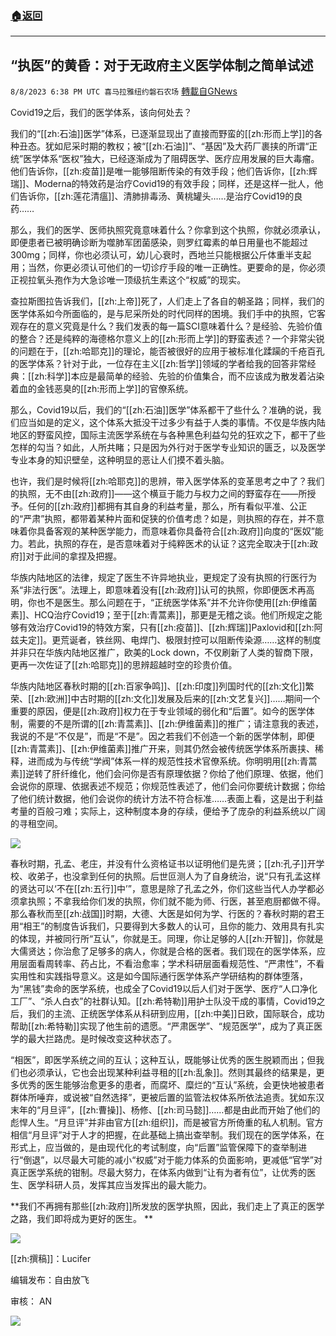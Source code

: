 ###  [:house:返回](README.md)
---


## “执医”的黄昏：对于无政府主义医学体制之简单试述
`8/8/2023 6:38 PM UTC 喜马拉雅纽约磐石农场` [轉載自GNews](https://gnews.org/articles/1535875)


Covid19之后，我们的医学体系，该向何处去？

我们的“[[zh:石油]]医学”体系，已逐渐显现出了直接而野蛮的[[zh:形而上学]]的各种丑态。犹如尼采时期的教权；被“[[zh:石油]]”、“基因”及大药厂裹挟的所谓“正统”医学体系“医权”独大，已经逐渐成为了阻碍医学、医疗应用发展的巨大毒瘤。他们告诉你，[[zh:疫苗]]是唯一能够阻断传染的有效手段；他们告诉你，[[zh:辉瑞]]、Moderna的特效药是治疗Covid19的有效手段；同样，还是这样一批人，他们告诉你，[[zh:莲花清瘟]]、清肺排毒汤、黄桃罐头……是治疗Covid19的良药……

那么，我们的医学、医师执照究竟意味着什么？你拿到这个执照，你就必须承认，即便患者已被明确诊断为噬肺军团菌感染，则罗红霉素的单日用量也不能超过300mg；同样，你也必须认可，幼儿心衰时，西地兰只能根据公斤体重半支起用；当然，你更必须认可他们的一切诊疗手段的唯一正确性。更要命的是，你必须正视拉氧头孢作为大急诊唯一顶级抗生素这个“权威”的现实。

查拉斯图拉告诉我们，[[zh:上帝]]死了，人们走上了各自的朝圣路；同样，我们的医学体系如今所面临的，是与尼采所处的时代同样的困境。我们手中的执照，它客观存在的意义究竟是什么？我们发表的每一篇SCI意味着什么？是经验、先验价值的整合？还是纯粹的海德格尔意义上的[[zh:形而上学]]的野蛮表述？一个非常尖锐的问题在于，[[zh:哈耶克]]的理论，能否被很好的应用于被标准化蹂躏的千疮百孔的医学体系？针对于此，一位存在主义[[zh:哲学]]领域的学者给我的回答非常经典：[[zh:科学]]本应是最简单的经验、先验的价值集合，而不应该成为散发着沾染着血的金钱恶臭的[[zh:形而上学]]的官僚系统。

那么，Covid19以后，我们的“[[zh:石油]]医学”体系都干了些什么？准确的说，我们应当如是的定义，这个体系大抵没干过多少有益于人类的事情。不仅是华族内陆地区的野蛮风控，国际主流医学系统在与各种黑色利益勾兑的狂欢之下，都干了些怎样的勾当？如此，人所共睹；只是因为外行对于医学专业知识的匮乏，以及医学专业本身的知识壁垒，这种明显的恶让人们摸不着头脑。

也许，我们是时候将[[zh:哈耶克]]的思辨，带入医学体系的变革思考之中了？我们的执照，无不由[[zh:政府]]——这个横亘于能力与权力之间的野蛮存在——所授予。任何的[[zh:政府]]都拥有其自身的利益考量，那么，所有看似平准、公正的“严肃”执照，都带着某种片面和促狭的价值考虑？如是，则执照的存在，并不意味着你具备客观的某种医学能力，而意味着你具备符合[[zh:政府]]向度的“医奴”能力。若此，执照的存在，是否意味着对于纯粹医术的认证？这完全取决于[[zh:政府]]对于此间的拿捏及把握。

华族内陆地区的法律，规定了医生不许异地执业，更规定了没有执照的行医行为系“非法行医”。法理上，即意味着没有[[zh:政府]]认可的执照，你即便医术再高明，你也不是医生。那么问题在于，“正统医学体系”并不允许你使用[[zh:伊维菌素]]、HCQ治疗Covid19；至于[[zh:青蒿素]]，那更是无稽之谈。他们所规定之能够有效治疗Covid19的特效方案，只有[[zh:疫苗]]、[[zh:辉瑞]]Paxlovid和[[zh:阿兹夫定]]。更荒诞者，铁丝网、电焊门、极限封控可以阻断传染源……这样的制度并非只在华族内陆地区推广，欧美的Lock down，不仅刷新了人类的智商下限，更再一次佐证了[[zh:哈耶克]]的思辨超越时空的珍贵价值。


华族内陆地区春秋时期的[[zh:百家争鸣]]、[[zh:印度]]列国时代的[[zh:文化]]繁荣、[[zh:欧洲]]中古时期的[[zh:文化]]发展及后来的[[zh:文艺复兴]]……期间一个重要的原因，便是[[zh:政府]]权力在于专业领域的弱化和“后置”。如今的医学体制，需要的不是所谓的[[zh:青蒿素]]、[[zh:伊维菌素]]的推广；请注意我的表述，我说的不是“不仅是”，而是“不是”。因之若我们不创造一个新的医学体制，即便[[zh:青蒿素]]、[[zh:伊维菌素]]推广开来，则其仍然会被传统医学体系所裹挟、稀释，进而成为与传统“学阀”体系一样的规范性技术官僚系统。你明明用[[zh:青蒿素]]逆转了肝纤维化，他们会问你是否有原理依据？你给了他们原理、依据，他们会说你的原理、依据表述不规范；你规范性表述了，他们会问你要统计数据；你给了他们统计数据，他们会说你的统计方法不符合标准……表面上看，这是出于利益考量的百般刁难；实际上，这种制度本身的存续，便给予了庞杂的利益系统以广阔的寻租空间。


![](https://cloudflare-ipfs.com/ipfs/QmQ1YoKQ7qqSBVnptmVEmARogEpAX126HKjo78wPt7eeDs?filename=Screen_Shot_2023-08-08_at_2.06.00_PM.png)


春秋时期，孔孟、老庄，并没有什么资格证书以证明他们是先贤；[[zh:孔子]]开学校、收弟子，也没拿到任何的执照。后世叵测人为了自身统治，说“只有孔孟这样的贤达可以‘不在[[zh:五行]]中’”，意思是除了孔孟之外，你们这些当代人办学都必须拿执照；不拿我给你们发的执照，你们就不能为师、行医，甚至庖厨都做不得。那么春秋而至[[zh:战国]]时期，大德、大医是如何为学、行医的？春秋时期的君王用“相王”的制度告诉我们，只要得到大多数人的认可，且你的能力、效用具有扎实的体现，并被同行所“互认”，你就是王。同理，你让足够的人[[zh:开智]]，你就是大儒贤达；你治愈了足够多的病人，你就是合格的医者。我们现在的医学体系，应用层面看周转率、药占比，不看治愈率；学术科研层面看规范性、“严肃性”，不看实用性和实践指导意义。这是如今国际通行医学体系产学研结构的群体堕落，为“黑钱”卖命的医学系统，也成全了Covid19以后人们对于医学、医疗“人口净化工厂”、“杀人白衣”的社群认知。[[zh:希特勒]]用护士队没干成的事情，Covid19之后，我们的主流、正统医学体系从科研到应用，[[zh:中美]]日欧，国际联合，成功帮助[[zh:希特勒]]实现了他生前的遗愿。“严肃医学”、“规范医学”，成为了真正医学的最大拦路虎。是时候改变这种状态了。


“相医”，即医学系统之间的互认；这种互认，既能够让优秀的医生脱颖而出；但我们也必须承认，它也会出现某种利益寻租的[[zh:乱象]]。然则其最终的结果是，更多优秀的医生能够治愈更多的患者，而腐坏、糜烂的“互认”系统，会更快地被患者群体所唾弃，或说被“自然选择”，更被后置的监管法权体系所依法追责。犹如东汉末年的“月旦评”，[[zh:曹操]]、杨修、[[zh:司马懿]]……都是由此而开始了他们的彪悍人生。“月旦评”并非由官方[[zh:组织]]，而是被官方所倚重的私人机制。官方相信“月旦评”对于人才的把握，在此基础上搞出查举制。我们现在的医学体系，在形式上，应当做的，是由现代化的考试制度，向“后置”监管保障下的查举制进行“倒退”，以尽最大可能的减小“权威”对于能力体系的负面影响，更减低“官学”对真正医学系统的钳制。尽最大努力，在体系内做到“让有为者有位”，让优秀的医生、医学科研人员，发挥其应当发挥出的最大能力。

**我们不再拥有那些[[zh:政府]]所发放的医学执照，因此，我们走上了真正的医学之路，我们即将成为更好的医生。
**



![](https://cloudflare-ipfs.com/ipfs/QmPg87j48XVWWu6VPZGHeWrVJ1KLXRnbZyTZfECNw6sPiz?filename=Screen_Shot_2023-08-08_at_2.35.30_PM.png)



[[zh:撰稿]]：Lucifer

编辑发布：自由放飞

审核： AN


![](https://i.imgur.com/bcsnsn3.jpg)



